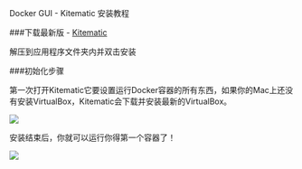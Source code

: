 Docker GUI - Kitematic 安装教程


###下载最新版 - [Kitematic](https://kitematic.com/)
 	
解压到应用程序文件夹内并双击安装
	

###初始化步骤

第一次打开Kitematic它要设置运行Docker容器的所有东西，如果你的Mac上还没有安装VirtualBox，Kitematic会下载并安装最新的VirtualBox。

![](https://cloud.githubusercontent.com/assets/251292/6427882/3c02eeb2-bf5c-11e4-85f5-2b9198d5941d.png)
	
安装结束后，你就可以运行你得第一个容器了！

![](https://cloud.githubusercontent.com/assets/251292/6427866/d574314c-bf5b-11e4-824d-946d41b174f4.png)